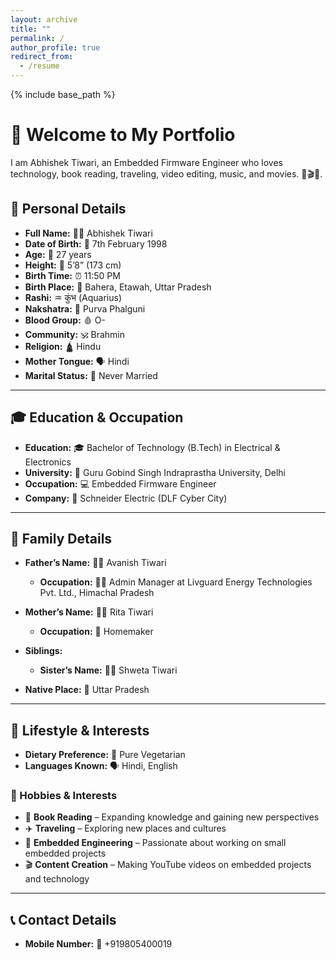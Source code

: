 ```yaml
---
layout: archive
title: ""
permalink: /
author_profile: true
redirect_from:
  - /resume
---
```


{% include base_path %}

# 👋 Welcome to My Portfolio  

I am Abhishek Tiwari, an Embedded Firmware Engineer who loves technology, book reading, traveling, video editing, music, and movies. 🚀🎬🎵.  

## 👤 Personal Details  
- **Full Name:** 🧑‍💼 Abhishek Tiwari  
- **Date of Birth:** 📅 7th February 1998  
- **Age:** 🎂 27 years  
- **Height:** 📏 5’8” (173 cm)  
- **Birth Time:** ⏰ 11:50 PM  
- **Birth Place:** 📍 Bahera, Etawah, Uttar Pradesh  
- **Rashi:** ♒ कुंभ (Aquarius)  
- **Nakshatra:** 🌟 Purva Phalguni  
- **Blood Group:** 🩸 O-  
- **Community:** 🕉️ Brahmin  
- **Religion:** 🛕 Hindu  
- **Mother Tongue:** 🗣️ Hindi  
- **Marital Status:** 💍 Never Married  

---

## 🎓 Education & Occupation  
- **Education:** 🎓 Bachelor of Technology (B.Tech) in Electrical & Electronics  
- **University:** 🏫 Guru Gobind Singh Indraprastha University, Delhi  
- **Occupation:** 💻 Embedded Firmware Engineer  
- **Company:** 🏢 Schneider Electric (DLF Cyber City)  

---

## 🏡 Family Details  
- **Father’s Name:** 👨‍👦 Avanish Tiwari  
  - **Occupation:** 👨‍💼 Admin Manager at Livguard Energy Technologies Pvt. Ltd., Himachal Pradesh  
- **Mother’s Name:** 👩‍👧 Rita Tiwari  
  - **Occupation:** 🏡 Homemaker  
- **Siblings:**  
  - **Sister’s Name:** 👩‍👧 Shweta Tiwari  

- **Native Place:** 🏡 Uttar Pradesh  

---

## 💼 Lifestyle & Interests  
- **Dietary Preference:** 🥦 Pure Vegetarian  
- **Languages Known:** 🗣️ Hindi, English  

### 🌟 Hobbies & Interests  
- 📖 **Book Reading** – Expanding knowledge and gaining new perspectives  
- ✈️ **Traveling** – Exploring new places and cultures  
- 🔧 **Embedded Engineering** – Passionate about working on small embedded projects  
- 🎬 **Content Creation** – Making YouTube videos on embedded projects and technology  

---

## 📞 Contact Details  
- **Mobile Number:** 📱 +919805400019  
